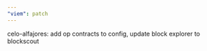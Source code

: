 ```yaml
---
"viem": patch
---
```


celo-alfajores: add op contracts to config, update block explorer to blockscout
